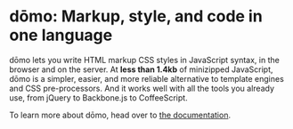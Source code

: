 dōmo: Markup, style, and code in one language
=============================================

dōmo lets you write HTML markup CSS styles in JavaScript syntax, in the browser and on the server. At **less than 1.4kb** of minizipped JavaScript, dōmo is a simpler, easier, and more reliable alternative to template engines and CSS pre-processors. And it works well with all the tools you already use, from jQuery to Backbone.js to CoffeeScript.

To learn more about dōmo, head over to [the documentation](http://jed.github.io/domo/).
